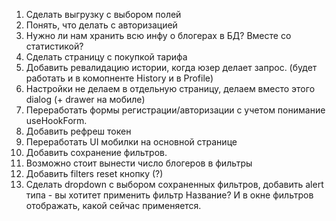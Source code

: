 1. Сделать выгрузку с выбором полей
2. Понять, что делать с авторизацией
3. Нужно ли нам хранить всю инфу о блогерах в БД? Вместе со статистикой?
4. Сделать страницу с покупкой тарифа
5. Добавить ревалидацию истории, когда юзер делает запрос. (будет работать и в комопненте History и в Profile)
6. Настройки не делаем в отдельную страницу, делаем вместо этого dialog (+ drawer на мобиле)
7. Переработать формы регистрации/авторизации с учетом понимание useHookForm.
8. Добавить рефреш токен
9. Переработать UI мобилки на основной странице
10. Добавить сохранение фильтров.
11. Возможно стоит вынести число блогеров в фильтры
12. Добавить filters reset кнопку (?)
13. Сделать dropdown с выбором сохраненных фильтров, добавить alert типа - вы хотитет применить фильтр Название? И в окне фильтров отображать, какой сейчас применяется.

